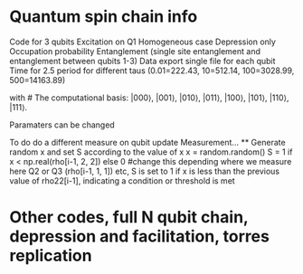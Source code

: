 # Quantum spin chain info
Code for 3 qubits
Excitation on Q1
Homogeneous case
Depression only
Occupation probability
Entanglement (single site entanglement and entanglement between qubits 1-3) 
Data export single file for each qubit
Time for 2.5 period for different taus (0.01=222.43, 10=512.14, 100=3028.99, 500=14163.89)

with # The computational basis: |000⟩, |001⟩, |010⟩, |011⟩, |100⟩, |101⟩, |110⟩, |111⟩.

Paramaters can be changed

To do do a different measure on qubit update 
Measurement...
** Generate random x and set S according to the value of x
                    x = random.random() 
            S = 1 if x < np.real(rho[i-1, 2, 2]) else 0   #change this depending where we measure here Q2 or Q3 (rho[i-1, 1, 1]) etc,  S is set to 1 if x is less than the previous value of rho22[i-1], indicating a condition or threshold is met

# Other codes, full N qubit chain, depression and facilitation, torres replication
               


